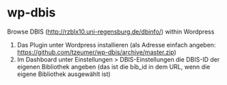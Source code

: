 # wp-dbis
Browse DBIS (http://rzblx10.uni-regensburg.de/dbinfo/) within Wordpress

1. Das Plugin unter Wordpress installieren (als Adresse einfach angeben: https://github.com/tzeumer/wp-dbis/archive/master.zip)
2. Im Dashboard unter Einstellungen > DBIS-Einstellungen die DBIS-ID der eigenen Bibliothek angeben (das ist die bib_id in dem URL, wenn die eigene Bibliothek ausgewählt ist)